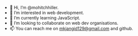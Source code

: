 - 👋 Hi, I’m @mohitchhiller.
- 👀 I’m interested in web development.
- 🌱 I’m currently learning JavaScript.
- 💞️ I’m looking to collaborate on web dev organisations.
- 📫 You can reach me on mkjangid129@gmail.com and github.

<!---
mohitchhiller/mohitchhiller is a ✨ special ✨ repository because its `README.md` (this file) appears on your GitHub profile.
You can click the Preview link to take a look at your changes.
--->
